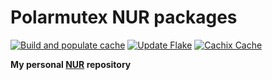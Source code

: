 # Polarmutex NUR packages

[![Build and populate cache](https://github.com/polarmutex/nur/actions/workflows/build.yml/badge.svg?branch=master)](https://github.com/polarmutex/nur/actions/workflows/build.yml)
[![Update Flake](https://github.com/polarmutex/nur/actions/workflows/update-flake.yml/badge.svg)](https://github.com/polarmutex/nur/actions/workflows/update-flake.yml)
[![Cachix Cache](https://img.shields.io/badge/cachix-polarmutex-blue.svg)](https://polarmutex.cachix.org)

**My personal [NUR](https://github.com/nix-community/NUR) repository**
